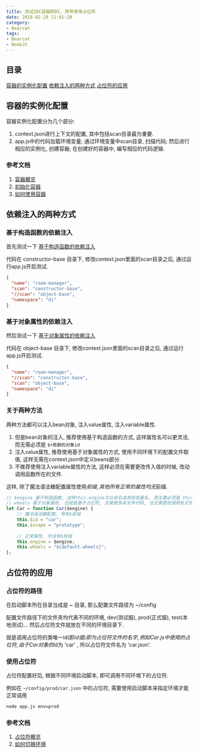 ```yaml
---
title: 测试IOC容器和DI, 附带使用占位符
date: 2018-02-20 21:01:20
category:
- Bearcat
tags:
- Bearcat
- NodeJS
---
```


## 目录

[容器的实例化配置](#容器的实例化配置)
[依赖注入的两种方式](#依赖注入的两种方式)
[占位符的应用](#占位符的应用)

<!--more-->

## 容器的实例化配置

容器实例化配置分为几个部分:

1. context.json进行上下文的配置, 其中包括scan目录最为重要.
2. app.js中的代码加载环境变量; 通过环境变量中scan目录, 扫描代码; 然后进行相应的实例化, 创建容器; 在创建好的容器中, 编写相应的代码逻辑.

### 参考文档

1. [容器概览](http://bearcatjs.cn/guide/dependency-injection.html#容器概览)
2. [初始化容器](http://bearcatjs.cn/guide/dependency-injection.html#初始化容器)
3. [如何使用容器](http://bearcatjs.cn/guide/dependency-injection.html#如何使用容器)



## 依赖注入的两种方式

### 基于构造函数的依赖注入

首先测试一下 [基于构造函数的依赖注入](http://bearcatjs.cn/guide/dependency-injection.html#基于构造函数的依赖注入)

代码在 constructor-base 目录下, 修改context.json里面的scan目录之后, 通过运行app.js开启测试.

```json
{
  "name": "room-manager",
  "scan": "constructor-base",
  "//scan": "object-base",
  "namespace": "di"
}
```


### 基于对象属性的依赖注入

然后测试一下 [基于对象属性的依赖注入](http://bearcatjs.cn/guide/dependency-injection.html#基于对象属性的依赖注入)

代码在 object-base 目录下, 修改context.json里面的scan目录之后, 通过运行app.js开启测试.

```json
{
  "name": "room-manager",
  "//scan": "constructor-base",
  "scan": "object-base",
  "namespace": "di"
}
```

### 关于两种方法

两种方法都可以注入bean对象, 注入value属性, 注入variable属性.

1. 但是bean对象的注入, 推荐使用基于构造函数的方式, 这样属性名可以更灵活, 而无需必须是 `$+依赖的对象id`
2. 注入value属性, 推荐使用基于对象属性的方式, 使用不同环境下的配置文件取值, 这样无需在context.json中定义beans部分.
3. 不推荐使用注入variable属性的方法, 这样必须在需要更改传入值的时候, 改动调用函数所在的文件.

这样, 除了魔法语法糖配置属性使用$前缀, 其他所有正常的属性均无$前缀.

```js
// $engine 基于构造函数, 这样this.engine可以命名成其他变量名, 而无需必须是 this.$engine
// wheels 基于对象属性, 也就是基于占位符, 无需更改本文件代码, 也无需更改调用处文件的代码(基于variable必须更改调用处的代码)
let Car = function Car($engine) {
    // 魔法语法糖配置, 带有$前缀
    this.$id = "car";
    this.$scope = "prototype";
    
    // 正常属性, 均没有$前缀
    this.engine = $engine;
    this.wheels = "${default.wheels}";
};
```




## 占位符的应用

### 占位符的路径

在启动脚本所在目录当成是 ~ 目录, 那么配置文件路径为 ~/config

配置文件路径下的文件夹均代表不同的环境, dev(测试服), prod(正式服), test(本地测试)... 然后占位符文件就放在不同的环境目录下.

就是调用占位符的类唯一id(即$id值)即为占位符文件的名字, 例如 Car.js 中使用的占位符, 由于Car对象的$id为 'car' , 所以占位符文件名为 'car.json'.

### 使用占位符

占位符配置好后, 根据不同环境启动脚本, 即可调用不同环境下的占位符.

例如在 `~/config/prod/car.json` 中的占位符, 需要使用启动脚本来指定环境才能正常调用

```bash
node app.js env=prod
```


### 参考文档

1. [占位符概览](http://bearcatjs.cn/guide/consistent-configuration.html#概览)
2. [如何切换环境](http://bearcatjs.cn/guide/consistent-configuration.html#切换环境)




